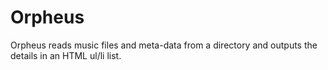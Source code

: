 Orpheus
=======

Orpheus reads music files and meta-data from a directory and outputs the details in an HTML ul/li list.
